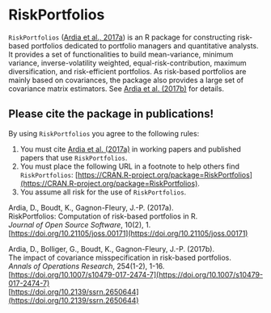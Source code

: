 # RiskPortfolios

`RiskPortfolios` ([Ardia et al., 2017a](https://doi.org/10.21105/joss.00171)) is an R package for constructing risk-based portfolios dedicated to portfolio managers 
and quantitative analysts. It provides a set of functionalities to build mean-variance, minimum variance, inverse-volatility weighted, 
equal-risk-contribution, maximum diversification, and risk-efficient portfolios. As risk-based portfolios are
mainly based on covariances, the package also provides a large set of covariance matrix estimators. See [Ardia et al. (2017b)](https://doi.org/10.1007/s10479-017-2474-7) for details.

## Please cite the package in publications!

By using `RiskPortfolios` you agree to the following rules: 

1) You must cite [Ardia et al. (2017a)](https://doi.org/10.21105/joss.00171) in working papers and published papers that use `RiskPortfolios`.
2) You must place the following URL in a footnote to help others find `RiskPortfolios`: [https://CRAN.R-project.org/package=RiskPortfolios](https://CRAN.R-project.org/package=RiskPortfolios). 
3) You assume all risk for the use of `RiskPortfolios`.

Ardia, D., Boudt, K., Gagnon-Fleury, J.-P. (2017a).      
RiskPortfolios: Computation of risk-based portfolios in R.        
_Journal of Open Source Software_, 10(2), 1.    
[https://doi.org/10.21105/joss.00171](https://doi.org/10.21105/joss.00171)  

Ardia, D., Bolliger, G., Boudt, K., Gagnon-Fleury, J.-P. (2017b).      
The impact of covariance misspecification in risk-based portfolios.  
_Annals of Operations Research_, 254(1-2), 1-16.      
[https://doi.org/10.1007/s10479-017-2474-7](https://doi.org/10.1007/s10479-017-2474-7)       
[https://doi.org/10.2139/ssrn.2650644](https://doi.org/10.2139/ssrn.2650644)